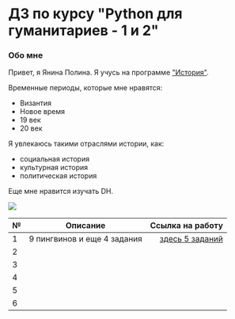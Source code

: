 # ДЗ по курсу "Python для гуманитариев - 1 и 2"
### Обо мне
Привет, я Янина Полина. Я учусь на программе ["История"](https://www.hse.ru/ba/hist "это ссылка на страницу моей ОП"). 

Временные периоды, которые мне нравятся:
+ Византия
+ Новое время
+ 19 век
+ 20 век

Я увлекаюсь такими отраслями истории, как:
+ социальная история
+ культурная история
+ политическая история

Еще мне нравится изучать DH.

![](https://sun1-9.userapi.com/c543103/v543103234/42e9e/QvwaxI6T-40.jpg)

№|Описание|Ссылка на работу
---|:---:|---:
1|9 пингвинов и еще 4 задания| [здесь 5 заданий](https://github.com/Polina2608/python-dh-hw/blob/master/HW1.ipynb)
2||
3||
4||
5||
6||
